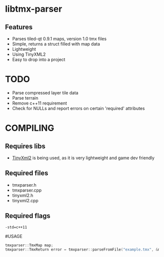 # libtmx-parser

## Features
- Parses tiled-qt 0.9.1 maps, version 1.0 tmx files
- Simple, returns a struct filled with map data
- Lightweight
- Using TinyXML2
- Easy to drop into a project


# TODO
- Parse compressed layer tile data
- Parse terrain
- Remove c++11 requirement
- Check for NULLs and report errors on certain 'required' attributes


# COMPILING
## Requires libs
- [TinyXml2](https://github.com/leethomason/tinyxml2) is being used, as it is very lightweight and game dev friendly


## Required files
- tmxparser.h
- tmxparser.cpp
- tinyxml2.h
- tinyxml2.cpp

## Required flags
```
-std=c++11
```


#USAGE
```Cpp
tmxparser::TmxMap map;
tmxparser::TmxReturn error = tmxparser::parseFromFile("example.tmx", &map);
```
